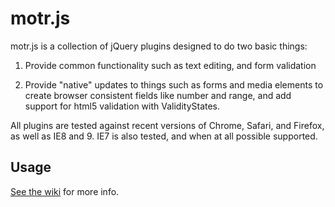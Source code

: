 # motr.js

motr.js is a collection of jQuery plugins designed to do two basic things:

1. Provide common functionality such as text editing, and form validation

2. Provide "native" updates to things such as forms and media elements to create browser consistent fields like number and range, and add support for html5 validation with ValidityStates.

All plugins are tested against recent versions of Chrome, Safari, and Firefox, as well as IE8 and 9. IE7 is also tested, and when at all possible supported. 

## Usage

[See the wiki](https://github.com/kurbmedia/motr.js/wiki "See the wiki") for more info.